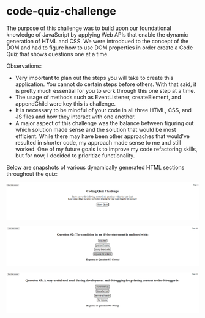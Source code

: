 # code-quiz-challenge
The purpose of this challenge was to build upon our foundational knowledge of JavaScript by applying Web APIs that enable the dynamic generation of HTML and CSS. We were introdcued to the concept of the DOM and had to figure how to use DOM properties in order create a Code Quiz that shows questions one at a time.

Observations:
- Very important to plan out the steps you will take to create this application. You cannot do certain steps before others. With that said, it is pretty much essential for you to work through this one step at a time.
- The usage of methods such as EventListener, createElement, and appendChild were key this is challenge.
- It is necessary to be mindful of your code in all three HTML, CSS, and JS files and how they interact with one another.
- A major aspect of this challenge was the balance between figuring out which solution made sense and the solution that would be most efficient. While there may have been other approaches that would've resulted in shorter code, my approach made sense to me and still worked. One of my future goals is to improve my code refactoring skills, but for now, I decided to prioritize functionality.

Below are snapshots of various dynamically generated HTML sections throughout the quiz:

![Alt text](/assets/images/quiz-homepage.PNG)


![Alt text](/assets/images/question-2.PNG)


![Alt text](/assets/images/question-5.PNG)